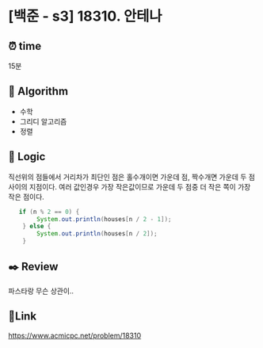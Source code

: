 # [백준 - s3] 18310. 안테나
## ⏰ **time**

15분

## :pushpin: **Algorithm**

- 수학
- 그리디 알고리즘
- 정렬

## :round_pushpin: **Logic**

직선위의 점들에서 거리차가 최단인 점은 홀수개이면 가운데 점, 짝수개면 가운데 두 점사이의 지점이다. 여러 값인경우 가장 작은값이므로 가운데 두 점중 더 작은 쪽이 가장 작은 점이다.

```java
   if (n % 2 == 0) {
        System.out.println(houses[n / 2 - 1]);
    } else {
        System.out.println(houses[n / 2]);
    }

```

## :black_nib: **Review**

파스타랑 무슨 상관이..

## 📡**Link**

https://www.acmicpc.net/problem/18310

